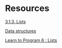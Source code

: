 # Resources

[3.1.3. Lists](https://docs.python.org/3/tutorial/introduction.html#lists)

[Data structures](https://docs.python.org/3/tutorial/datastructures.html)

[Learn to Program 6 : Lists](https://www.youtube.com/watch?v=A1HUzrvS-Pw)
